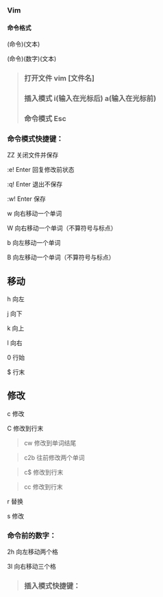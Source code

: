 ### Vim

#### 命令格式
(命令)(文本)

(命令)(数字)(文本)

> ### 打开文件 vim [文件名]
> ### 插入模式 i(输入在光标后) a(输入在光标前)
> ### 命令模式 Esc




### 命令模式快捷键：


ZZ 关闭文件并保存

:e! Enter 回复修改前状态

:q! Enter 退出不保存

:w! Enter 保存

w 向右移动一个单词

W 向右移动一个单词（不算符号与标点）

b 向左移动一个单词

B 向左移动一个单词（不算符号与标点）

## 移动



h 向左

j 向下

k 向上

l 向右

0 行始

$ 行末


## 修改

c  修改

C 修改到行末

> cw  修改到单词结尾

> c2b 往前修改两个单词

> c$  修改到行末

> cc  修改到行末


r 替换

s 修改
### 命令前的数字：
2h 向左移动两个格

3l 向右移动三个格



> ### 插入模式快捷键：
